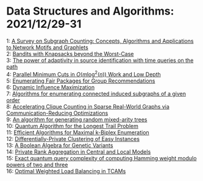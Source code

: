 # Data Structures and Algorithms: 2021/12/29-31  
1: [A Survey on Subgraph Counting: Concepts, Algorithms and Applications to  Network Motifs and Graphlets](https://doi.org/10.48550/arXiv.1910.13011)  
2: [Bandits with Knapsacks beyond the Worst-Case](https://doi.org/10.48550/arXiv.2002.00253)  
3: [The power of adaptivity in source identification with time queries on  the path](https://doi.org/10.48550/arXiv.2002.07336)  
4: [Parallel Minimum Cuts in $O(m \log^2(n))$ Work and Low Depth](https://doi.org/10.48550/arXiv.2102.05301)  
5: [Enumerating Fair Packages for Group Recommendations](https://doi.org/10.48550/arXiv.2105.14423)  
6: [Dynamic Influence Maximization](https://doi.org/10.48550/arXiv.2110.12602)  
7: [Algorithms for enumerating connected induced subgraphs of a given order](https://doi.org/10.48550/arXiv.2112.07197)  
8: [Accelerating Clique Counting in Sparse Real-World Graphs via  Communication-Reducing Optimizations](https://doi.org/10.48550/arXiv.2112.10913)  
9: [An algorithm for generating random mixed-arity trees](https://doi.org/10.48550/arXiv.2112.12019)  
10: [Quantum Algorithm for the Longest Trail Problem](https://doi.org/10.48550/arXiv.2112.13847)  
11: [Efficient Algorithms for Maximal k-Biplex Enumeration](https://doi.org/10.48550/arXiv.2112.14414)  
12: [Differentially-Private Clustering of Easy Instances](https://doi.org/10.48550/arXiv.2112.14445)  
13: [A Boolean Algebra for Genetic Variants](https://doi.org/10.48550/arXiv.2112.14494)  
14: [Private Rank Aggregation in Central and Local Models](https://doi.org/10.48550/arXiv.2112.14652)  
15: [Exact quantum query complexity of computing Hamming weight modulo powers  of two and three](https://doi.org/10.48550/arXiv.2112.14682)  
16: [Optimal Weighted Load Balancing in TCAMs](https://doi.org/10.48550/arXiv.2112.14732)  